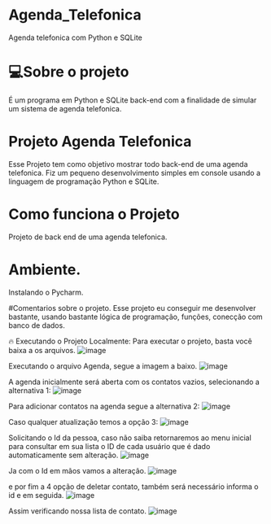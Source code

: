 # Agenda_Telefonica
 Agenda telefonica com Python e SQLite

# 💻Sobre o projeto
É um programa em Python e SQLite back-end com a finalidade de simular um sistema de agenda telefonica.

# Projeto Agenda Telefonica
Esse Projeto tem como objetivo mostrar todo back-end de uma agenda telefonica. Fiz um pequeno desenvolvimento simples em console usando a linguagem de programação Python e SQLite.

# Como funciona o Projeto
Projeto de back end de uma agenda telefonica.

# Ambiente.
Instalando o Pycharm. 

#Comentarios sobre o projeto. 
Esse projeto eu conseguir me desenvolver bastante, usando bastante lógica de programação, funções, conecção com banco de dados.

🔥 Executando o Projeto Localmente:
Para executar o projeto, basta você baixa a os arquivos.
![image](https://user-images.githubusercontent.com/93160555/212202445-70d4f712-3c8e-40c0-ae49-c178cdc610c5.png)

Executando o arquivo Agenda, segue a imagem a baixo.
![image](https://user-images.githubusercontent.com/93160555/212202552-4f07ea9d-725d-4e44-9248-9a25d3aac949.png)

A agenda inicialmente será aberta com os contatos vazios, selecionando a alternativa 1:
![image](https://user-images.githubusercontent.com/93160555/212202803-b3cdf629-23ab-4fc9-b7f3-3f7e98465454.png)

Para adicionar contatos na agenda segue a alternativa 2:
![image](https://user-images.githubusercontent.com/93160555/212203154-51db3d3b-c4de-453e-a77b-d69f12c0d43b.png)

Caso qualquer atualização temos a opção 3:
![image](https://user-images.githubusercontent.com/93160555/212203319-8c3c8801-5a05-4bd4-a0e3-909826cd779e.png)

Solicitando o Id da pessoa, caso não saiba retornaremos ao menu inicial para consultar em sua lista o ID de cada usuário que é dado automaticamente sem alteração.
![image](https://user-images.githubusercontent.com/93160555/212203547-d8ff36e1-a1ad-4009-8db1-1c8465ab19d3.png)

Ja com o Id em mãos vamos a alteração.
![image](https://user-images.githubusercontent.com/93160555/212203670-8f6a114e-3b69-465e-a04c-7ecbd9866a03.png)

e por fim a 4 opção de deletar contato, também será necessário informa o id e em seguida.
![image](https://user-images.githubusercontent.com/93160555/212203938-11bdfb4b-3dc7-4b9a-9d8f-49d9035a13c5.png)

Assim verificando nossa lista de contato.
![image](https://user-images.githubusercontent.com/93160555/212204048-f626eb33-ff48-473d-addc-c34fa5e11dea.png)



